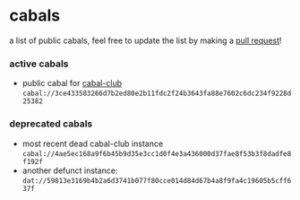 # cabals
a list of public cabals, feel free to update the list by making a [pull request](https://github.com/cabal-club/cabals/pulls)!

### active cabals
* public cabal for [cabal-club](https://github.com/cabal-club/)
`cabal://3ce433583266d7b2ed80e2b11fdc2f24b3643fa88e7602c6dc234f9228d25382`

### deprecated cabals
* most recent dead cabal-club instance `cabal://4ae5ec168a9f6b45b9d35e3cc1d0f4e3a436000d37fae8f53b3f8dadfe8f192f`
* another defunct instance: `dat://59813e3169b4b2a6d3741b077f80cce014d84d67b4a8f9fa4c19605b5cff637f`
